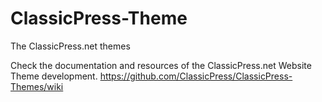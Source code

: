 # ClassicPress-Theme
The ClassicPress.net themes

Check the documentation and resources of the ClassicPress.net Website Theme development.
https://github.com/ClassicPress/ClassicPress-Themes/wiki
